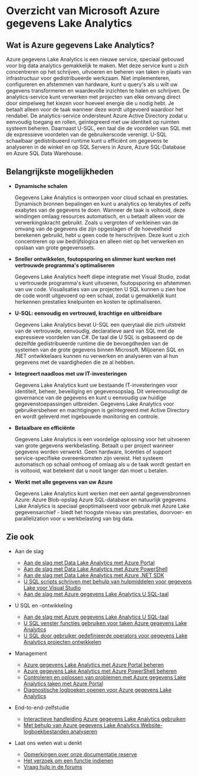 <properties 
   pageTitle="Overzicht van Microsoft Azure gegevens Lake Analytics | Azure" 
   description="Gegevens Lake Analytics is een grote gegevens Azure berekening-service waarmee u gegevens voor uw bedrijf met de inzichten die is opgedaan bij de gegevens in de cloud, waar deze zich ook bevindt en ongeacht de grootte. Gegevens Lake Analytics maakt dit mogelijk in de eenvoudigste, meest schaalbare en efficiënt mogelijke manier. " 
   services="data-lake-analytics" 
   documentationCenter="" 
   authors="edmacauley" 
   manager="jhubbard" 
   editor="cgronlun"/>
 
<tags
   ms.service="data-lake-analytics"
   ms.devlang="na"
   ms.topic="get-started-article"
   ms.tgt_pltfrm="na"
   ms.workload="big-data" 
   ms.date="05/16/2016"
   ms.author="edmaca"/>

# <a name="overview-of-microsoft-azure-data-lake-analytics"></a>Overzicht van Microsoft Azure gegevens Lake Analytics

## <a name="what-is-azure-data-lake-analytics"></a>Wat is Azure gegevens Lake Analytics?

Azure gegevens Lake Analytics is een nieuwe service, speciaal gebouwd voor big data analytics gemakkelijk te maken. Met deze service kunt u zich concentreren op het schrijven, uitvoeren en beheren van taken in plaats van infrastructuur voor gedistribueerde werkzaam. Niet implementeren, configureren en afstemmen van hardware, kunt u query's als u wilt uw gegevens transformeren en waardevolle inzichten te halen en schrijven. De analytics-service kunt verwerken met projecten van elke omvang direct door simpelweg het kiezen voor hoeveel energie die u nodig hebt. Je betaalt alleen voor de taak wanneer deze wordt uitgevoerd waardoor het rendabel. De analytics-service ondersteunt Azure Active Directory zodat u eenvoudig toegang en rollen, geïntegreerd met uw identiteit op ruimten systeem beheren. Daarnaast U-SQL, een taal die de voordelen van SQL met de expressieve voordelen van de gebruikerscode verenigt. U-SQL schaalbaar gedistribueerd runtime kunt u efficiënt om gegevens te analyseren in de winkel en op SQL Servers in Azure, Azure SQL-Database en Azure SQL Data Warehouse.


## <a name="key-capabilities"></a>Belangrijkste mogelijkheden

- **Dynamische schalen** 

    Gegevens Lake Analytics is ontworpen voor cloud schaal en prestaties.  Dynamisch bronnen bepalingen en kunt u analytics op terabytes of zelfs exabytes van de gegevens te doen. Wanneer de taak is voltooid, deze windingen omlaag resources automatisch, en u betaalt alleen voor de verwerkingskracht gebruikt. Zoals u vergroten of verkleinen van de omvang van de gegevens die zijn opgeslagen of de hoeveelheid berekenen gebruikt, hebt u geen code te herschrijven. Deze kunt u zich concentreren op uw bedrijfslogica en alleen niet op het verwerken en opslaan van grote gegevenssets. 

- **Sneller ontwikkelen, foutopsporing en slimmer kunt werken met vertrouwde programma's optimaliseren**

    Gegevens Lake Analytics heeft diepe integratie met Visual Studio, zodat u vertrouwde programma's kunt uitvoeren, foutopsporing en afstemmen van uw code. Visualisaties van uw projecten U SQL kunnen u zien hoe de code wordt uitgevoerd op een schaal, zodat u gemakkelijk kunt herkennen prestaties knelpunten en kosten te optimaliseren. 

- **U-SQL: eenvoudig en vertrouwd, krachtige en uitbreidbare**

    Gegevens Lake Analytics bevat U-SQL een querytaal die zich uitstrekt van de vertrouwde, eenvoudig, declaratieve aard van SQL met de expressieve voordelen van C#. De taal die U SQL is gebaseerd op de dezelfde gedistribueerde runtime die de bevoegdheden van de systemen van de grote gegevens binnen Microsoft. Miljoenen SQL en .NET ontwikkelaars kunnen nu verwerken en analyseren van al hun gegevens met de vaardigheden die ze al hebben.

- **Integreert naadloos met uw IT-investeringen**

    Gegevens Lake Analytics kunt uw bestaande IT-investeringen voor identiteit, beheer, beveiliging en gegevensopslag. Dit vereenvoudigt de governance van de gegevens en kunt u eenvoudig uw huidige gegevenstoepassingen uitbreiden. Gegevens Lake Analytics voor gebruikersbeheer en machtigingen is geïntegreerd met Active Directory en wordt geleverd met ingebouwde monitoring en controle.

- **Betaalbare en efficiënte**

    Gegevens Lake Analytics is een voordelige oplossing voor het uitvoeren van grote gegevens werkbelasting. Betaalt u per project wanneer gegevens worden verwerkt. Geen hardware, licenties of support service-specifieke overeenkomsten zijn vereist. Het systeem automatisch op schaal omhoog of omlaag als u de taak wordt gestart en is voltooid, wat betekent dat u nooit langer dan moet u betalen. 

- **Werkt met alle gegevens van uw Azure**

    Gegevens Lake Analytics kunt werken met een aantal gegevensbronnen Azure: Azure Blob-opslag Azure SQL-database en natuurlijk gegevens Lake Analytics is speciaal geoptimaliseerd voor gebruik met Azure Lake gegevensarchief - biedt het hoogste niveau van prestaties, doorvoer- en parallelization voor u werkbelasting van big data.

## <a name="see-also"></a>Zie ook

- Aan de slag
    - [Aan de slag met Data Lake Analytics met Azure Portal](data-lake-analytics-get-started-portal.md)
    - [Aan de slag met Data Lake Analytics met Azure PowerShell](data-lake-analytics-get-started-powershell.md)
    - [Aan de slag met Data Lake Analytics met Azure .NET SDK](data-lake-analytics-get-started-net-sdk.md)
    - [U SQL scripts schrijven met behulp van hulpmiddelen voor gegevens Lake voor Visual Studio](data-lake-analytics-data-lake-tools-get-started.md)
    - [Aan de slag met Azure gegevens Lake Analytics U SQL-taal](data-lake-analytics-u-sql-get-started.md)
    
- U SQL en -ontwikkeling
    - [Aan de slag met Azure gegevens Lake Analytics U SQL-taal](data-lake-analytics-u-sql-get-started.md)
    - [U SQL venster functies gebruiken voor taken Azure gegevens Lake Analytics](data-lake-analytics-use-window-functions.md)
    - [U SQL door gebruiker gedefinieerde operators voor gegevens Lake Analytics projecten ontwikkelen](data-lake-analytics-u-sql-develop-user-defined-operators.md)
    
- Management
    - [Azure gegevens Lake Analytics met Azure Portal beheren](data-lake-analytics-manage-use-portal.md)
    - [Azure gegevens Lake Analytics met Azure PowerShell beheren](data-lake-analytics-manage-use-powershell.md)
    - [Controleren en oplossen van problemen met Azure gegevens Lake Analytics taken met Azure Portal](data-lake-analytics-monitor-and-troubleshoot-jobs-tutorial.md)
    - [Diagnostische logboeken openen voor Azure gegevens Lake Analytics](data-lake-analytics-diagnostic-logs.md)

- End-to-end-zelfstudie
    - [Interactieve handleiding Azure gegevens Lake Analytics gebruiken](data-lake-analytics-use-interactive-tutorials.md)
    - [Met behulp van Azure gegevens Lake Analytics Website-logboekbestanden analyseren](data-lake-analytics-analyze-weblogs.md)

- Laat ons weten wat u denkt
    - [Opmerkingen over onze documentatie reserve](data-lake-analytics-documentation-backlog.md)
    - [Het verzoek om een functie indienen](http://aka.ms/adlafeedback)
    - [Vraag hulp in de forums](http://aka.ms/adlaforums)


